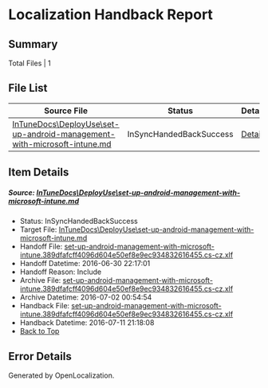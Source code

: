 # <a name='report-top'></a> Localization Handback Report

## Summary
 Total Files | 1

## File List
 Source File | Status | Details 
 ----------- | ------ | ------- 
 [InTuneDocs\DeployUse\set-up-android-management-with-microsoft-intune.md](https://github.com/Microsoft/IntuneDocs-pr/blob/f1dc713099c982d6e32c87b814dd3f55b1656eda/InTuneDocs/DeployUse/set-up-android-management-with-microsoft-intune.md) | InSyncHandedBackSuccess | [Details](#5f65887345c1a650c6d80863e42f447035c789f7238)

## Item Details
##### <a name='5f65887345c1a650c6d80863e42f447035c789f7238'></a> Source: [InTuneDocs\DeployUse\set-up-android-management-with-microsoft-intune.md](https://github.com/Microsoft/IntuneDocs-pr/blob/f1dc713099c982d6e32c87b814dd3f55b1656eda/InTuneDocs/DeployUse/set-up-android-management-with-microsoft-intune.md)
* Status: InSyncHandedBackSuccess
* Target File: [InTuneDocs\DeployUse\set-up-android-management-with-microsoft-intune.md](https://github.com/Microsoft/IntuneDocs-pr.cs-cz/blob/ce60e133f5b63cc4019461bf0ff83625fdecc0fa/InTuneDocs/DeployUse/set-up-android-management-with-microsoft-intune.md)
* Handoff File: [set-up-android-management-with-microsoft-intune.389dfafcff4096d604e50ef8e9ec934832616455.cs-cz.xlf](https://github.com/Microsoft/EM.handoff/blob/feb9c45985671095941e1b5cd1e6c17edaf45337/ol-handoff/Microsoft/IntuneDocs-pr.cs-cz/master/set-up-android-management-with-microsoft-intune.389dfafcff4096d604e50ef8e9ec934832616455.cs-cz.xlf)
* Handoff Datetime: 2016-06-30 22:17:01
* Handoff Reason: Include
* Archive File: [set-up-android-management-with-microsoft-intune.389dfafcff4096d604e50ef8e9ec934832616455.cs-cz.xlf](https://github.com/Microsoft/EM.handoff/blob/263e8608869fe91246c5434e4dd1aeb051f8b7c5/ol-handoff/Microsoft/IntuneDocs-pr.cs-cz/master/archive/set-up-android-management-with-microsoft-intune.389dfafcff4096d604e50ef8e9ec934832616455.cs-cz.xlf)
* Archive Datetime: 2016-07-02 00:54:54
* Handback File: [set-up-android-management-with-microsoft-intune.389dfafcff4096d604e50ef8e9ec934832616455.cs-cz.xlf](https://github.com/Microsoft/EM.handback/blob/b3fcdc827139f217725455427707fe75eecf67cc/ol-handback/Microsoft/IntuneDocs-pr.cs-cz/master/set-up-android-management-with-microsoft-intune.389dfafcff4096d604e50ef8e9ec934832616455.cs-cz.xlf)
* Handback Datetime: 2016-07-11 21:18:08
* [Back to Top](#report-top)


## Error Details

Generated by OpenLocalization.
